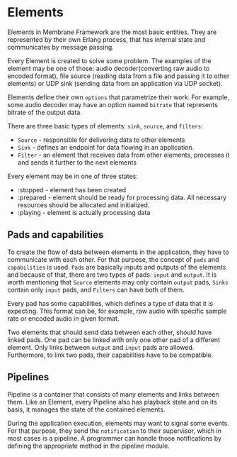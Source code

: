 # Elements

Elements in Membrane Framework are the most basic entities. They are represented by their own Erlang process, that has internal state and communicates by message passing.

Every Element is created to solve some problem. The examples of the element may be one of those: audio decoder(converting raw audio to encoded format), file source (reading data from a file and passing it to other elements) or UDP sink (sending data from an application via UDP socket). 

Elements define their own `options` that parametrize their work. For example, some audio decoder may have an option named `bitrate` that represents bitrate of the output data.

There are three basic types of elements: `sink`, `source`, and `filters`:
* `Source` - responsible for delivering data to other elements
* `Sink` - defines an endpoint for data flowing in an application. 
* `Filter` - an element that receives data from other elements, processes it and sends it further to the next elements 

Every element may be in one of three states:
* :stopped - element has been created
* :prepared - element should be ready for processing data. All necessary resources should be allocated and initialized.
* :playing - element is actually processing data

## Pads and capabilities 

To create the flow of data between elements in the application, they have to communicate with each other. For that purpose, the concept of `pads` and `capabilities` is used. `Pads` are basically inputs and outputs of the elements and because of that, there are two types of pads: `input` and `output`. It is worth mentioning that `Source` elements may only contain `output` pads, `Sinks` contain only `input` pads, and `Filters` can have both of them.

Every pad has some capabilities, which defines a type of data that it is expecting. This format can be, for example, raw audio with specific sample rate or encoded audio in given format.

Two elements that should send data between each other, should have linked pads. One pad can be linked with only one other pad of a different element. Only links between `output` and `input` pads are allowed. Furthermore, to link two pads, their capabilities have to be compatible.

## Pipelines 

Pipeline is a container that consists of many elements and links between them. Like an Element, every Pipeline also has playback state and on its basis, it manages the state of the contained elements.
 
During the application execution, elements may want to signal some events. For that purpose, they send the `notification` to their supervisor, which in most cases is a pipeline. A programmer can handle those notifications by defining the appropriate method in the pipeline module.
